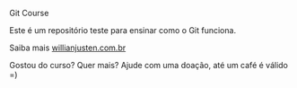 Git Course

Este é um repositório teste para ensinar como o Git funciona.

Saiba mais [willianjusten.com.br](http://willianjusten.com.br)

Gostou do curso? Quer mais? Ajude com uma doação, até um café é válido =)